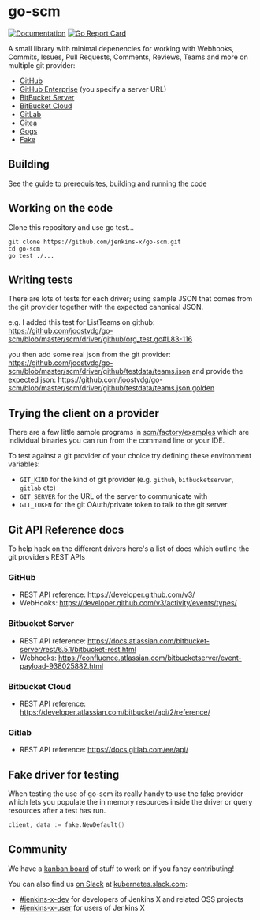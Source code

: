 # go-scm

[![Documentation](https://godoc.org/github.com/jenkins-x/go-scm?status.svg)](https://pkg.go.dev/mod/github.com/jenkins-x/go-scm)
[![Go Report Card](https://goreportcard.com/badge/github.com/jenkins-x/go-scm)](https://goreportcard.com/report/github.com/jenkins-x/go-scm)


A small library with minimal depenencies for working with Webhooks, Commits, Issues, Pull Requests, Comments, Reviews, Teams and more on multiple git provider:

* [GitHub](https://github.com/joostvdg/go-scm/blob/master/scm/driver/github/github.go#L46)
* [GitHub Enterprise](https://github.com/joostvdg/go-scm/blob/master/scm/driver/github/github.go#L19) (you specify a server URL)
* [BitBucket Server](https://github.com/joostvdg/go-scm/blob/master/scm/driver/stash/stash.go#L24)
* [BitBucket Cloud](https://github.com/joostvdg/go-scm/blob/master/scm/driver/bitbucket/bitbucket.go#L20)
* [GitLab](https://github.com/joostvdg/go-scm/blob/master/scm/driver/gitlab/gitlab.go#L19)
* [Gitea](https://github.com/joostvdg/go-scm/blob/master/scm/driver/gitea/gitea.go#L22)
* [Gogs](https://github.com/joostvdg/go-scm/blob/master/scm/driver/gogs/gogs.go#L22)
* [Fake](https://github.com/joostvdg/go-scm/blob/master/scm/driver/fake/fake.go)

## Building

See the [guide to prerequisites, building and running the code](BUILDING.md)

## Working on the code

Clone this repository and use go test...

``` 
git clone https://github.com/jenkins-x/go-scm.git
cd go-scm
go test ./...
```

## Writing tests

There are lots of tests for each driver; using sample JSON that comes from the git provider together with the expected canonical JSON.

e.g. I added this test for ListTeams on github: https://github.com/joostvdg/go-scm/blob/master/scm/driver/github/org_test.go#L83-116

you then add some real json from the git provider: https://github.com/joostvdg/go-scm/blob/master/scm/driver/github/testdata/teams.json and provide the expected json: https://github.com/joostvdg/go-scm/blob/master/scm/driver/github/testdata/teams.json.golden


## Trying the client on a provider

There are a few little sample programs in [scm/factory/examples](scm/factory/examples) which are individual binaries you can run from the command line or your IDE.

To test against a git provider of your choice try defining these environment variables:

* `GIT_KIND` for the kind of git provider (e.g. `github`, `bitbucketserver`, `gitlab` etc)
* `GIT_SERVER` for the URL of the server to communicate with
* `GIT_TOKEN` for the git OAuth/private token to talk to the git server 

## Git API Reference docs

To help hack on the different drivers here's a list of docs which outline the git providers REST APIs

### GitHub

* REST API reference: https://developer.github.com/v3/
* WebHooks: https://developer.github.com/v3/activity/events/types/

### Bitbucket Server

* REST API reference: https://docs.atlassian.com/bitbucket-server/rest/6.5.1/bitbucket-rest.html
* Webhooks: https://confluence.atlassian.com/bitbucketserver/event-payload-938025882.html

### Bitbucket Cloud

* REST API reference: https://developer.atlassian.com/bitbucket/api/2/reference/

### Gitlab

* REST API reference: https://docs.gitlab.com/ee/api/

## Fake driver for testing

When testing the use of go-scm its really handy to use the [fake](https://github.com/joostvdg/go-scm/blob/master/scm/driver/fake/fake.go) provider which lets you populate the in memory resources inside the driver or query resources after a test has run.

```go 
client, data := fake.NewDefault()
```    

## Community

We have a [kanban board](https://github.com/joostvdg/go-scm/projects/1?add_cards_query=is%3Aopen) of stuff to work on if you fancy contributing!

You can also find us [on Slack](http://slack.k8s.io/) at [kubernetes.slack.com](https://kubernetes.slack.com/):

* [\#jenkins-x-dev](https://kubernetes.slack.com/messages/C9LTHT2BB) for developers of Jenkins X and related OSS projects
* [\#jenkins-x-user](https://kubernetes.slack.com/messages/C9MBGQJRH) for users of Jenkins X
